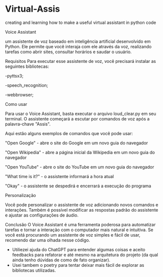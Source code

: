 # Virtual-Assis
creating and learning how to make a useful virtual assistant in python code


Voice Assistant

um assistente de voz baseado em inteligência artificial desenvolvido em Python. Ele permite que você interaja com ele através da voz, 
realizando tarefas como abrir sites, consultar horários e saudar o usuário.

Requisitos
Para executar esse assistente de voz, você precisará instalar as seguintes bibliotecas:

-pyttsx3;

-speech_recognition;

-webbrowser;

Como usar

Para usar o Voice Assistant, basta executar o arquivo loud_clear.py em seu terminal. O assistente começará a escutar por comandos de voz após a palavra-chave "Assis".

Aqui estão alguns exemplos de comandos que você pode usar:

"Open Google" - abre o site do Google em um novo guia do navegador

"Open Wikipedia" - abre a página inicial da Wikipedia em um novo guia do navegador

"Open YouTube" - abre o site do YouTube em um novo guia do navegador

"What time is it?" - o assistente informará a hora atual

"Okay" - o assistente se despedirá e encerrará a execução do programa

Personalização

Você pode personalizar o assistente de voz adicionando novos comandos e interações. Também é possível modificar as respostas padrão do assistente e ajustar as configurações de áudio.

Conclusão
O Voice Assistant é uma ferramenta poderosa para automatizar tarefas e tornar a interação com o computador mais natural e intuitiva.
Se você está procurando um assistente de voz simples e fácil de usar, recomendo dar uma olhada nesse código.

- Utiliezei ajuda do ChatGPT para entender algumas coisas e aceito feedbacks para refatorar e até mesmo na arquitetura do projeto (da qual ainda tenho dúvidas de como
de fato organizar). 
- Usei tambem o poetry para tentar deixar mais fácil de explorar as bibliotecas utilizadas.

